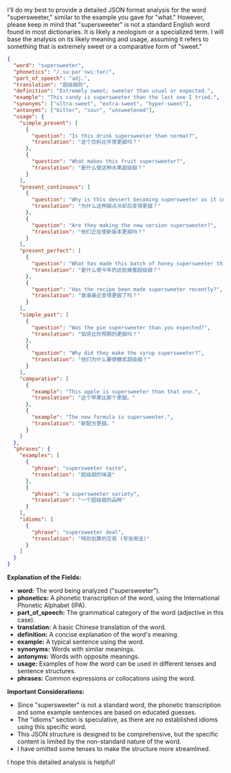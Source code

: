 I'll do my best to provide a detailed JSON format analysis for the word "supersweeter," similar to the example you gave for "what." However, please keep in mind that "supersweeter" is not a standard English word found in most dictionaries. It is likely a neologism or a specialized term. I will base the analysis on its likely meaning and usage, assuming it refers to something that is extremely sweet or a comparative form of "sweet."

```json
{
  "word": "supersweeter",
  "phonetics": "/ˌsuːpərˈswiːtər/",
  "part_of_speech": "adj.",
  "translation": "超级甜的",
  "definition": "Extremely sweet; sweeter than usual or expected.",
  "example": "This candy is supersweeter than the last one I tried.",
  "synonyms": ["ultra-sweet", "extra-sweet", "hyper-sweet"],
  "antonyms": ["bitter", "sour", "unsweetened"],
  "usage": {
    "simple_present": [
      {
        "question": "Is this drink supersweeter than normal?",
        "translation": "这个饮料比平常更甜吗？"
      },
      {
        "question": "What makes this fruit supersweeter?",
        "translation": "是什么使这种水果超级甜？"
      }
    ],
    "present_continuous": [
      {
        "question": "Why is this dessert becoming supersweeter as it cools?",
        "translation": "为什么这种甜点冷却后变得更甜？"
      },
      {
        "question": "Are they making the new version supersweeter?",
        "translation": "他们正在使新版本更甜吗？"
      }
    ],
    "present_perfect": [
      {
        "question": "What has made this batch of honey supersweeter this year?",
        "translation": "是什么使今年的这批蜂蜜超级甜？"
      },
      {
        "question": "Has the recipe been made supersweeter recently?",
        "translation": "食谱最近变得更甜了吗？"
      }
    ],
    "simple_past": [
      {
        "question": "Was the pie supersweeter than you expected?",
        "translation": "馅饼比你预期的更甜吗？"
      },
      {
        "question": "Why did they make the syrup supersweeter?",
        "translation": "他们为什么要使糖浆超级甜？"
      }
    ],
    "comparative": [
      {
        "example": "This apple is supersweeter than that one.",
        "translation": "这个苹果比那个更甜。"
      },
      {
        "example": "The new formula is supersweeter.",
        "translation": "新配方更甜。"
      }
    ]
  },
  "phrases": {
    "examples": [
      {
        "phrase": "supersweeter taste",
        "translation": "超级甜的味道"
      },
      {
        "phrase": "a supersweeter variety",
        "translation": "一个超级甜的品种"
      }
    ],
    "idioms": [
      {
        "phrase": "supersweeter deal",
        "translation": "特别划算的交易 (夸张用法)"
      }
    ]
  }
}
```

**Explanation of the Fields:**

*   **word:** The word being analyzed ("supersweeter").
*   **phonetics:** A phonetic transcription of the word, using the International Phonetic Alphabet (IPA).
*   **part\_of\_speech:** The grammatical category of the word (adjective in this case).
*   **translation:** A basic Chinese translation of the word.
*   **definition:** A concise explanation of the word's meaning.
*   **example:** A typical sentence using the word.
*   **synonyms:** Words with similar meanings.
*   **antonyms:** Words with opposite meanings.
*   **usage:** Examples of how the word can be used in different tenses and sentence structures.
*   **phrases:** Common expressions or collocations using the word.

**Important Considerations:**

*   Since "supersweeter" is not a standard word, the phonetic transcription and some example sentences are based on educated guesses.
*   The "idioms" section is speculative, as there are no established idioms using this specific word.
*   This JSON structure is designed to be comprehensive, but the specific content is limited by the non-standard nature of the word.
*   I have omitted some tenses to make the structure more streamlined.

I hope this detailed analysis is helpful!
 